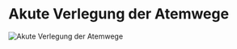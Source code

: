 # Akute Verlegung der Atemwege

![Akute Verlegung der Atemwege](https://rawgit.com/geraldbaeck/RS_WRK/master/charts/Kinder_VerlegungAtemwege.svg)